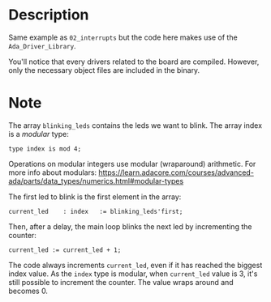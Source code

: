 
# Description

Same example as `02_interrupts` but the code here makes use of the
`Ada_Driver_Library`.

You'll notice that every drivers related to the board are compiled.
However, only the necessary object files are included in the binary.

# Note

The array `blinking_leds` contains the leds we want to blink. The array index
is a *modular* type:

	type index is mod 4;

Operations on modular integers use modular (wraparound) arithmetic.
For more info about modulars:
https://learn.adacore.com/courses/advanced-ada/parts/data_types/numerics.html#modular-types

The first led to blink is the first element in the array:

	current_led    : index   := blinking_leds'first;

Then, after a delay, the main loop blinks the next led by incrementing the
counter:

	current_led := current_led + 1;

The code always increments `current_led`, even if it has reached the biggest
index value. As the `index` type is modular, when `current_led` value is 3,
it's still possible to increment the counter. The value wraps around and
becomes 0.

